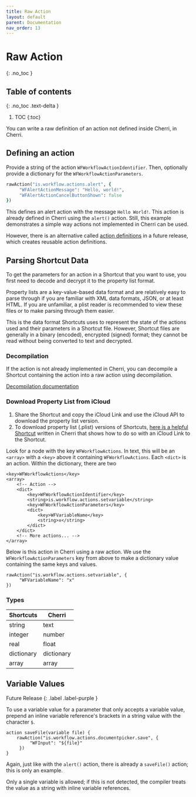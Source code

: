 ```yaml
---
title: Raw Action
layout: default
parent: Documentation
nav_order: 13
---
```


# Raw Action
{: .no_toc }

## Table of contents
{: .no_toc .text-delta }

1. TOC
{:toc}

You can write a raw definition of an action not defined inside Cherri, in Cherri.

## Defining an action

Provide a string of the action `WFWorkflowActionIdentifier`. Then, optionally provide a dictionary for the `WFWorkflowActionParameters`.

```ruby
rawAction("is.workflow.actions.alert", {
     "WFAlertActionMessage": "Hello, world!",
     "WFAlertActionCancelButtonShown": false
})
```

This defines an alert action with the message `Hello World!`. This action is already defined in Cherri using the `alert()` action. Still, this example demonstrates a simple way actions not implemented in Cherri can be used.

However, there is an alternative called [action definitions](/language/define-actions) in a future release, which creates reusable action definitions.

## Parsing Shortcut Data

To get the parameters for an action in a Shortcut that you want to use, you first need to decode and decrypt it to the property list format.

Property lists are a key-value-based data format and are relatively easy to parse through if you are familiar with XML data formats, JSON, or at least HTML. If you are unfamiliar, a plist reader is recommended to view these files or to make parsing through them easier.

This is the data format Shortcuts uses to represent the state of the actions used and their parameters in a Shortcut file. However, Shortcut files are generally in a binary (encoded), encrypted (signed) format; they cannot be read without being converted to text and decrypted.

### Decompilation

If the action is not already implemented in Cherri, you can decompile a Shortcut containing the action into a raw action using decompilation.

[Decompilation documentation](/language/decompilation)

### Download Property List from iCloud

1. Share the Shortcut and copy the iCloud Link and use the iCloud API to download the property list version.
2. To download property list (.plist) versions of Shortcuts, [here is a helpful Shortcut](https://routinehub.co/shortcut/13252/) written in Cherri that shows how to do so with an iCloud Link to the Shortcut. 

Look for a node with the key `WFWorkflowActions`. In text, this will be an `<array>` with a `<key>` above it containing `WFWorkflowActions`. Each `<dict>` is an action. Within the dictionary, there are two 

```
<key>WFWorkflowActions</key>
<array>
    <!-- Action -->
    <dict>
        <key>WFWorkflowActionIdentifier</key>
        <string>is.workflow.actions.setvariable</string>
        <key>WFWorkflowActionParameters</key>
        <dict>
            <key>WFVariableName</key>
            <string>x</string>
        </dict>
    </dict>
    <!-- More actions... -->
</array>
```

Below is this action in Cherri using a raw action. We use the `WFWorkflowActionParameters` key from above to make a dictionary value containing the same keys and values.

```
rawAction("is.workflow.actions.setvariable", {
     "WFVariableName": "x"
})
```

### Types 

| Shortcuts | Cherri |
:--------| --------- |
| string  | text |
| integer  | number |
| real  | float |
| dictionary  | dictionary |
| array  | array |

## Variable Values

Future Release
{: .label .label-purple }

To use a variable value for a parameter that only accepts a variable value, prepend an inline variable reference's brackets in a string value with the character `$`.

```
action saveFile(variable file) {
    rawAction("is.workflow.actions.documentpicker.save", {
         "WFInput": "${file}"
     })
}
```

Again, just like with the `alert()` action, there is already a `saveFile()` action; this is only an example.

Only a single variable is allowed; if this is not detected, the compiler treats the value as a string with inline variable references.
